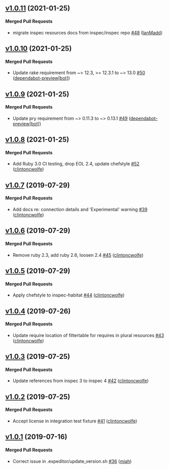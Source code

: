 <!-- latest_release 1.0.11 -->
## [v1.0.11](https://github.com/inspec/inspec-habitat/tree/v1.0.11) (2021-01-25)

#### Merged Pull Requests
- migrate inspec resources docs from inspec/inspec repo [#48](https://github.com/inspec/inspec-habitat/pull/48) ([IanMadd](https://github.com/IanMadd))
<!-- latest_release -->

## [v1.0.10](https://github.com/inspec/inspec-habitat/tree/v1.0.10) (2021-01-25)

#### Merged Pull Requests
- Update rake requirement from ~&gt; 12.3, &gt;= 12.3.1 to ~&gt; 13.0 [#50](https://github.com/inspec/inspec-habitat/pull/50) ([dependabot-preview[bot]](https://github.com/dependabot-preview[bot]))

## [v1.0.9](https://github.com/inspec/inspec-habitat/tree/v1.0.9) (2021-01-25)

#### Merged Pull Requests
- Update pry requirement from ~&gt; 0.11.3 to ~&gt; 0.13.1 [#49](https://github.com/inspec/inspec-habitat/pull/49) ([dependabot-preview[bot]](https://github.com/dependabot-preview[bot]))

## [v1.0.8](https://github.com/inspec/inspec-habitat/tree/v1.0.8) (2021-01-25)

#### Merged Pull Requests
- Add Ruby 3.0 CI testing, drop EOL 2.4, update chefstyle [#52](https://github.com/inspec/inspec-habitat/pull/52) ([clintoncwolfe](https://github.com/clintoncwolfe))

## [v1.0.7](https://github.com/inspec/inspec-habitat/tree/v1.0.7) (2019-07-29)

#### Merged Pull Requests
- Add docs re: connection details and &#39;Experimental&#39; warning [#39](https://github.com/inspec/inspec-habitat/pull/39) ([clintoncwolfe](https://github.com/clintoncwolfe))

## [v1.0.6](https://github.com/inspec/inspec-habitat/tree/v1.0.6) (2019-07-29)

#### Merged Pull Requests
- Remove ruby 2.3, add ruby 2.6, loosen 2.4 [#45](https://github.com/inspec/inspec-habitat/pull/45) ([clintoncwolfe](https://github.com/clintoncwolfe))

## [v1.0.5](https://github.com/inspec/inspec-habitat/tree/v1.0.5) (2019-07-29)

#### Merged Pull Requests
- Apply chefstyle to inspec-habitat [#44](https://github.com/inspec/inspec-habitat/pull/44) ([clintoncwolfe](https://github.com/clintoncwolfe))

## [v1.0.4](https://github.com/inspec/inspec-habitat/tree/v1.0.4) (2019-07-26)

#### Merged Pull Requests
- Update require location of filtertable for requires in plural resources [#43](https://github.com/inspec/inspec-habitat/pull/43) ([clintoncwolfe](https://github.com/clintoncwolfe))

## [v1.0.3](https://github.com/inspec/inspec-habitat/tree/v1.0.3) (2019-07-25)

#### Merged Pull Requests
- Update references from inspec 3 to inspec 4 [#42](https://github.com/inspec/inspec-habitat/pull/42) ([clintoncwolfe](https://github.com/clintoncwolfe))

## [v1.0.2](https://github.com/inspec/inspec-habitat/tree/v1.0.2) (2019-07-25)

#### Merged Pull Requests
- Accept license in integration test fixture [#41](https://github.com/inspec/inspec-habitat/pull/41) ([clintoncwolfe](https://github.com/clintoncwolfe))

## [v1.0.1](https://github.com/inspec/inspec-habitat/tree/v1.0.1) (2019-07-16)

#### Merged Pull Requests
- Correct issue in .expeditor/update_version.sh [#36](https://github.com/inspec/inspec-habitat/pull/36) ([miah](https://github.com/miah))